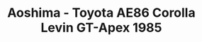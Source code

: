 ---
layout: product
title: "Aoshima - Toyota AE86 Corolla Levin GT-Apex 1985"
price: "TBA" 
desc: "N/A"
img_path: "/assets/img/AO52259.webp"
brand: "N/A"
available: false
special_offer: false
new: false
soon: false
cat: "010000"
subcat: "013700"
subsubcat: "0N/A"
sifra: "AO52259"
popular: false
---